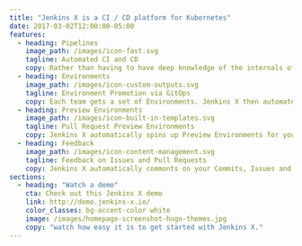 ```yaml
---
title: "Jenkins X is a CI / CD platform for Kubernetes"
date: 2017-03-02T12:00:00-05:00
features:
  - heading: Pipelines
    image_path: /images/icon-fast.svg
    tagline: Automated CI and CD
    copy: Rather than having to have deep knowledge of the internals of Jenkins Pipeline, Jenkins X will default awesome pipelines for your projects that implements fully CI and CD 
  - heading: Environments
    image_path: /images/icon-custom-outputs.svg
    tagline: Environment Promotion via GitOps
    copy: Each team gets a set of Environments. Jenkins X then automates the management of the Environments and the Promotion of new versions of Applications between Environments via GitOps    
  - heading: Preview Environments      
    image_path: /images/icon-built-in-templates.svg
    tagline: Pull Request Preview Environments 
    copy: Jenkins X automatically spins up Preview Environments for your Pull Requests so you can get fast feedback before changes are merged to master
  - heading: Feedback
    image_path: /images/icon-content-management.svg
    tagline: Feedback on Issues and Pull Requests
    copy: Jenkins X automatically commonts on your Commits, Issues and Pull Requests with feeback as code is ready to be previewed, is promoted to environments or if Pull Requests are generated automatically to upgrade versions.   
sections:    
  - heading: "Watch a demo"
    cta: Check out this Jenkins X demo
    link: http://demo.jenkins-x.io/
    color_classes: bg-accent-color white
    image: /images/homepage-screenshot-hugo-themes.jpg
    copy: "watch how easy it is to get started with Jenkins X."
---
```



